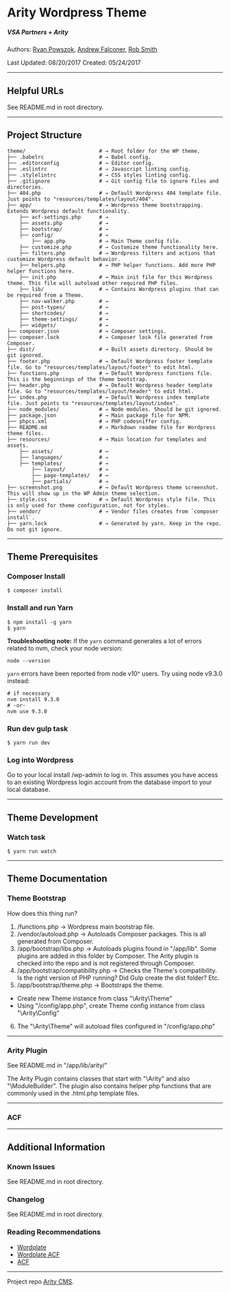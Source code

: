 # Arity Wordpress Theme
##### VSA Partners + Arity

Authors: [Ryan Powszok](mailto:rpowszok@vsapartners.com), [Andrew Falconer](mailto:afalconer@vsapartners.com), [Rob Smith](mailto:rsmith@vsapartners.com)

Last Updated: 08/20/2017 Created: 05/24/2017

---
## Helpful URLs

See README.md in root directory.

---
## Project Structure

```
theme/                        # → Root folder for the WP theme.
├── .babelrc                  # → Babel config.
├── .editorconfig             # → Editor config.
├── .eslintrc                 # → Javascript linting config.
├── .stylelintrc              # → CSS styles linting config.
├── .gitignore                # → Git config file to ignore files and directories.
├── 404.php                   # → Default Wordpress 404 template file. Just points to "resources/templates/layout/404".
├── app/                      # → Wordpress theme bootstrapping. Extends Wordpress default functionality.
    ├── acf-settings.php      # →
    ├── assets.php            # →
    ├── bootstrap/            # →
    ├── config/               # →
        ├── app.php           # → Main Theme config file.
    ├── customize.php         # → Customize theme functionality here.
    ├── filters.php           # → Wordpress filters and actions that customize Wordpress default behavior.
    ├── helpers.php           # → PHP helper functions. Add more PHP helper functions here.
    ├── init.php              # → Main init file for this Wordpress theme. This file will autoload other required PHP files.
    ├── lib/                  # → Contains Wordpress plugins that can be required from a Theme.
    ├── nav-walker.php        # →
    ├── post-types/           # →
    ├── shortcodes/           # →
    ├── theme-settings/       # →
    ├── widgets/              # →
├── composer.json             # → Composer settings.
├── composer.lock             # → Composer lock file generated from Composer.
├── dist/                     # → Built assets directory. Should be git ignored.
├── footer.php                # → Default Wordpress footer template file. Go to "resources/templates/layout/footer" to edit html.
├── functions.php             # → Default Wordpress functions file. This is the beginnings of the theme bootstrap.
├── header.php                # → Default Wordpress header template file. Go to "resources/templates/layout/header" to edit html.
├── index.php                 # → Default Wordpress index template file. Just points to "resources/templates/layout/index".
├── node_modules/             # → Node modules. Should be git ignored.
├── package.json              # → Main package file for NPM.
├── phpcs.xml                 # → PHP codesniffer config.
├── README.md                 # → Markdown readme file for Wordpress theme files.
├── resources/                # → Main location for templates and assets.
    ├── assets/               # →
    ├── languages/            # →
    ├── templates/            # →
        ├── layout/           # →
        ├── page-templates/   # →
        ├── partials/         # →
├── screenshot.png            # → Default Wordpress theme screenshot. This will show up in the WP Admin theme selection.
├── style.css                 # → Default Wordpress style file. This is only used for theme configuration, not for styles.
├── vendor/                   # → Vendor files creates from `composer install`.
├── yarn.lock                 # → Generated by yarn. Keep in the repo. Do not git ignore.
```

---
## Theme Prerequisites

### Composer Install

```
$ composer install
```

### Install and run Yarn

```
$ npm install -g yarn
$ yarn
```

**Troubleshooting note:** If the `yarn` command generates a lot of errors related to nvm, check your node version:

```
node --version
```

`yarn` errors have been reported from node v10^ users. Try using node v9.3.0 instead:

```
# if necessary
nvm install 9.3.0
# -or-
nvm use 9.3.0
```

### Run dev gulp task

```
$ yarn run dev
```

### Log into Wordpress

Go to your local install /wp-admin to log in. This assumes you have access to an existing Wordpress login account from the database import to your local database.

---
## Theme Development

### Watch task

```
$ yarn run watch
```

---
## Theme Documentation

### Theme Bootstrap

How does this thing run?

1. /functions.php -> Wordpress main bootstrap file.
2. /vendor/autoload.php -> Autoloads Composer packages. This is all generated from Composer.
3. /app/bootstrap/libs.php -> Autoloads plugins found in "/app/lib". Some plugins are added in this folder by Composer. The Arity plugin is checked into the repo and is not registered through Composer.
4. /app/bootstrap/compatibility.php -> Checks the Theme's compatibility. Is the right version of PHP running? Did Gulp create the dist folder? Etc.
5. /app/bootstrap/theme.php -> Bootstraps the theme.
  * Create new Theme instance from class "\Arity\Theme"
  * Using "/config/app.php", create Theme config instance from class "\Arity\Config"
6. The "\Arity\Theme" will autoload files configured in "/config/app.php"

---
### Arity Plugin

See README.md in "/app/lib/arity/"

The Arity Plugin contains classes that start with "\Arity" and also "\ModuleBuilder". The plugin also contains helper php functions that are commonly used in the .html.php template files.

---
### ACF

---
## Additional Information

### Known Issues

See README.md in root directory.

### Changelog

See README.md in root directory.

### Reading Recommendations

- [Wordplate](https://github.com/wordplate/wordplate)
- [Wordplate ACF](https://github.com/wordplate/acf)
- [ACF](https://www.advancedcustomfields.com/)

---

Project repo [Arity CMS](https://vsapartners.beanstalkapp.com/1274-009-05-arity-cms-wordpress).
 	